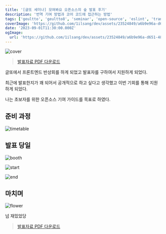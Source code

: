 ```yaml
---
title: '[글또 세미나] 모여봐요 오픈소스의 숲 발표 후기'
description: '번역 기여 방법과 코어 코드에 접근하는 방법'
tags: ['geultto', 'geultto8', 'seminar', 'open-source', 'eslint', 'translate']
coverImage: 'https://github.com/1ilsang/dev/assets/23524849/a6b9e96a-d651-4854-a1a4-a05370dba890'
date: '2023-09-01T11:30:00.000Z'
ogImage:
  url: 'https://github.com/1ilsang/dev/assets/23524849/a6b9e96a-d651-4854-a1a4-a05370dba890'
---
```


![cover](https://github.com/1ilsang/dev/assets/23524849/7f688c0e-1e5b-4c97-bffc-312aa35e9d35)

> [발표자료 PDF 다운로드](https://github.com/1ilsang/dev/files/12504345/_1ilsang.pdf)

글또에서 프론트엔드 반상회를 하게 되었고 발표자를 구하여서 지원하게 되었다.

최근에 발표한지가 꽤 되어서 공개적으로 하고 싶다고 생각했고 이번 기회를 통해 지원하게 되었다.

나는 초보자를 위한 오픈소스 기여 가이드를 목표로 하였다.

## 준비 과정

![timetable](https://github.com/1ilsang/dev/assets/23524849/50959cd4-cffb-4f46-ae2e-8ab76362202b)

## 발표 당일

![booth](https://github.com/1ilsang/dev/assets/23524849/9995a06e-5b35-4110-8401-7dc27d1cf28a)

![start](https://github.com/1ilsang/dev/assets/23524849/0d163917-eb6d-4d9b-919b-30aa8e7cff5e)

![end](https://github.com/1ilsang/dev/assets/23524849/c4458081-6933-4d58-8345-2e940ad64425)

## 마치며

![flower](https://github.com/1ilsang/dev/assets/23524849/cb11a457-109a-443b-ace8-359b92a8fa97)

넘 재밌었당

> [발표자료 PDF 다운로드](https://github.com/1ilsang/dev/files/12504345/_1ilsang.pdf)
